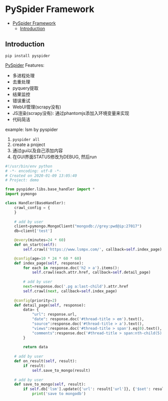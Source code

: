 # PySpider Framework

- [PySpider Framework](#pyspider-framework)
  - [Introduction](#introduction)

## Introduction

`pip install pyspider`

[PySpider](https://github.com/binux/pyspider) Features:
- 多进程处理
- 去重处理
- pyquery提取
- 结果监控
- 错误重试
- WebUI管理(scrapy没有)
- JS渲染(scrapy没有): 通过phantomjs添加入环境变量来实现
- 代码简洁

example: lsm by pyspider
1. `pyspider all`
2. create a project
3. 通过gui以及自己添加内容
4. 在GUI界面STATUS修改为DEBUG, 然后run

```py
#!/usr/bin/env python
# -*- encoding: utf-8 -*-
# Created on 2020-01-09 13:05:40
# Project: demo

from pyspider.libs.base_handler import *
import pymongo

class Handler(BaseHandler):
    crawl_config = {
    }
    
    # add by user
    client=pymongo.MongoClient("mongodb://grey:pwd@ip:27017")
    db=client['test']

    @every(minutes=24 * 60)
    def on_start(self):
        self.crawl('https://www.lsmpx.com/', callback=self.index_page)

    @config(age=10 * 24 * 60 * 60)
    def index_page(self, response):
        for each in response.doc('h2 > a').items():
            self.crawl(each.attr.href, callback=self.detail_page)
        
        # add by user
        next=response.doc('.pg a:last-child').attr.href
        self.crawl(next, callback=self.index_page)
        
    @config(priority=2)
    def detail_page(self, response):
        data= {
            "url": response.url,
            "date": response.doc('#thread-title > em').text(),
            "source":response.doc('#thread-title > a').text(),
            "views":response.doc('#thread-title > span').eq(0).text(),
            "comments":response.doc('#thread-title > span:nth-child(5)').text(),
        }
    
        return data
    
    # add by user
    def on_result(self, result):
        if result:
            self.save_to_mongo(result)
    
    # add by user
    def save_to_mongo(self, result):
        if self.db['lsm'].update({'url': result['url']}, {'$set': result}, True):
            print('save to mongodb')
```